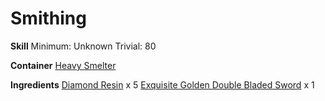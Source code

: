 <!-- TITLE: Diamond Double Bladed Sword -->
<!-- SUBTITLE:  -->
# Smithing
**Skill**
Minimum: Unknown
Trivial: 80

**Container**
[Heavy Smelter](heavy-smelter)

**Ingredients**
[Diamond Resin](diamond-resin) x 5
[Exquisite Golden Double Bladed Sword](exquisite-golden-double-bladed-sword) x 1